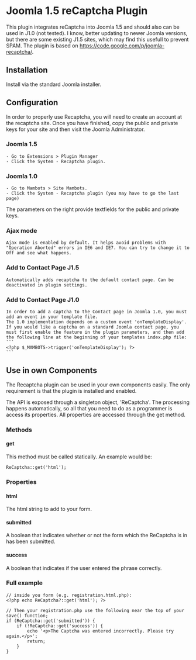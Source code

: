 # Joomla 1.5 reCaptcha Plugin

This plugin integrates reCaptcha into Joomla 1.5 and should also can be used in J1.0 (not tested).
I know, better updating to newer Joomla versions, but there are some existing J1.5 sites, which may find this usefull to prevent SPAM.
The plugin is based on https://code.google.com/p/joomla-recaptcha/.

## Installation

Install via the standard Joomla installer.

## Configuration

In order to properly use Recaptcha, you will need to create an account at the recaptcha site. Once you have finished, copy the public and private keys for your site and then visit the Joomla Administrator.

### Joomla 1.5

    - Go to Extensions > Plugin Manager
    - Click the System - Recaptcha plugin.

### Joomla 1.0

    - Go to Mambots > Site Mambots.
    - Click the System - Recaptcha plugin (you may have to go the last page)

The parameters on the right provide textfields for the public and private keys.

### Ajax mode

    Ajax mode is enabled by default. It helps avoid problems with "Operation Aborted" errors in IE6 and IE7. You can try to change it to Off and see what happens.

### Add to Contact Page J1.5

    Automatically adds recaptcha to the default contact page. Can be deactivated in plugin settings.

### Add to Contact Page J1.0

    In order to add a captcha to the Contact page in Joomla 1.0, you must add an event in your template file.
    The 1.0 implementation depends on a custom event 'onTemplateDisplay'. If you would like a captcha on a standard Joomla contact page, you must first enable the feature in the plugin parameters, and then add the following line at the beginning of your templates index.php file:
    ```
    <?php $_MAMBOTS->trigger('onTemplateDisplay'); ?>
    ```

## Use in own Components

The Recaptcha plugin can be used in your own components easily. The only requirement is that the plugin is installed and enabled.

The API is exposed through a singleton object, 'ReCaptcha'. The processing happens automatically, so all that you need to do as a programmer is access its properties. All properties are accessed through the get method.

### Methods

#### get

This method must be called statically. An example would be:

```
ReCaptcha::get('html');
```

### Properties

#### html

The html string to add to your form.

#### submitted

A boolean that indicates whether or not the form which the ReCaptcha is in has been submitted.

#### success

A boolean that indicates if the user entered the phrase correctly.

### Full example

```
// inside you form (e.g. registration.html.php):
<?php echo ReCaptcha?::get('html'); ?>
```

```
// Then your registration.php use the following near the top of your save() function;
if (ReCaptcha::get('submitted')) {
    if (!ReCaptcha::get('success')) {
        echo '<p>The Captcha was entered incorrectly. Please try again.</p>';
        return;
    }
}
```